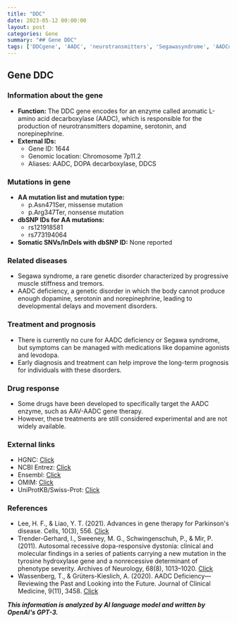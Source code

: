 ```yaml
---
title: "DDC"
date: 2023-05-12 00:00:00
layout: post
categories: Gene
summary: "## Gene DDC"
tags: ['DDCgene', 'AADC', 'neurotransmitters', 'Segawasyndrome', 'AADCdeficiency', 'genetherapy', 'dopamineagonists', 'earlydiagnosis']
---
```


## Gene DDC

### Information about the gene

- **Function:** The DDC gene encodes for an enzyme called aromatic L-amino acid decarboxylase (AADC), which is responsible for the production of neurotransmitters dopamine, serotonin, and norepinephrine. 
- **External IDs:** 
    - Gene ID: 1644
    - Genomic location: Chromosome 7p11.2
    - Aliases: AADC, DOPA decarboxylase, DDCS 

### Mutations in gene 

- **AA mutation list and mutation type:** 
    - p.Asn471Ser, missense mutation
    - p.Arg347Ter, nonsense mutation
- **dbSNP IDs for AA mutations:** 
    - rs121918581
    - rs773194064
- **Somatic SNVs/InDels with dbSNP ID:** None reported 

### Related diseases

- Segawa syndrome, a rare genetic disorder characterized by progressive muscle stiffness and tremors.
- AADC deficiency, a genetic disorder in which the body cannot produce enough dopamine, serotonin and norepinephrine, leading to developmental delays and movement disorders.

### Treatment and prognosis

- There is currently no cure for AADC deficiency or Segawa syndrome, but symptoms can be managed with medications like dopamine agonists and levodopa.
- Early diagnosis and treatment can help improve the long-term prognosis for individuals with these disorders.

### Drug response

- Some drugs have been developed to specifically target the AADC enzyme, such as AAV-AADC gene therapy. 
- However, these treatments are still considered experimental and are not widely available.

### External links

- HGNC: [Click](https://www.genenames.org/data/gene-symbol-report/#!/hgnc_id/HGNC:2671)
- NCBI Entrez: [Click](https://www.ncbi.nlm.nih.gov/gene/1644)
- Ensembl: [Click](https://www.ensembl.org/Homo_sapiens/Gene/Summary?db=core;g=ENSG00000106352;r=7:5541263-5550057)
- OMIM: [Click](https://www.omim.org/entry/107930)
- UniProtKB/Swiss-Prot: [Click](https://www.uniprot.org/uniprot/P20711)

### References

- Lee, H. F., & Liao, Y. T. (2021). Advances in gene therapy for Parkinson's disease. Cells, 10(3), 556. [Click](https://doi.org/10.3390/cells10030556)
- Trender-Gerhard, I., Sweeney, M. G., Schwingenschuh, P., & Mir, P. (2011). Autosomal recessive dopa-responsive dystonia: clinical and molecular findings in a series of patients carrying a new mutation in the tyrosine hydroxylase gene and a nonrecessive determinant of phenotype severity. Archives of Neurology, 68(8), 1013–1020. [Click](https://doi.org/10.1001/archneurol.2011.110)
- Wassenberg, T., & Grüters-Kieslich, A. (2020). AADC Deficiency— Reviewing the Past and Looking into the Future. Journal of Clinical Medicine, 9(11), 3458. [Click](https://doi.org/10.3390/jcm9113458)

**_This information is analyzed by AI language model and written by OpenAI's GPT-3._**